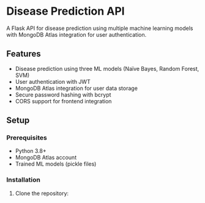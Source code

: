 # Disease Prediction API

A Flask API for disease prediction using multiple machine learning models with MongoDB Atlas integration for user authentication.

## Features

- Disease prediction using three ML models (Naïve Bayes, Random Forest, SVM)
- User authentication with JWT
- MongoDB Atlas integration for user data storage
- Secure password hashing with bcrypt
- CORS support for frontend integration

## Setup

### Prerequisites

- Python 3.8+
- MongoDB Atlas account
- Trained ML models (pickle files)

### Installation

1. Clone the repository:

